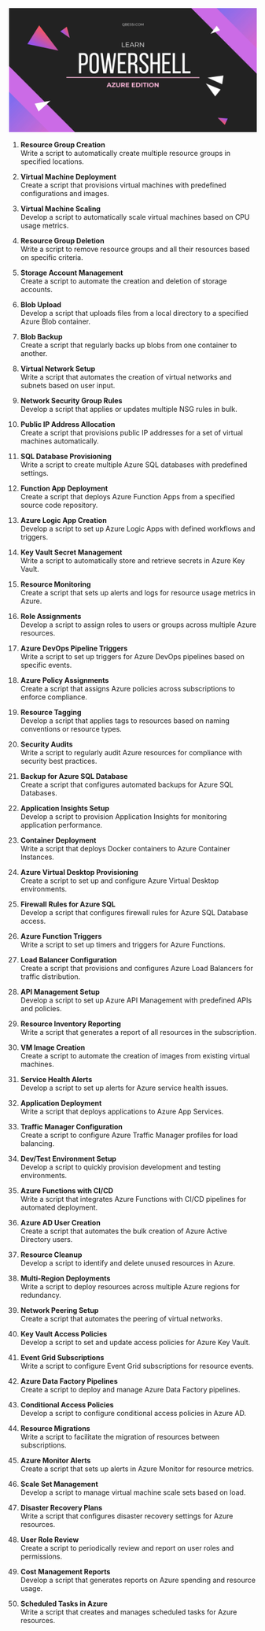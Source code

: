<img src="learn-powershell.jpg" alt="Learn Powershell"/>

1. **Resource Group Creation**  
   Write a script to automatically create multiple resource groups in specified locations.

2. **Virtual Machine Deployment**  
   Create a script that provisions virtual machines with predefined configurations and images.

3. **Virtual Machine Scaling**  
   Develop a script to automatically scale virtual machines based on CPU usage metrics.

4. **Resource Group Deletion**  
   Write a script to remove resource groups and all their resources based on specific criteria.

5. **Storage Account Management**  
   Create a script to automate the creation and deletion of storage accounts.

6. **Blob Upload**  
   Develop a script that uploads files from a local directory to a specified Azure Blob container.

7. **Blob Backup**  
   Create a script that regularly backs up blobs from one container to another.

8. **Virtual Network Setup**  
   Write a script that automates the creation of virtual networks and subnets based on user input.

9. **Network Security Group Rules**  
   Develop a script that applies or updates multiple NSG rules in bulk.

10. **Public IP Address Allocation**  
    Create a script that provisions public IP addresses for a set of virtual machines automatically.

11. **SQL Database Provisioning**  
    Write a script to create multiple Azure SQL databases with predefined settings.

12. **Function App Deployment**  
    Create a script that deploys Azure Function Apps from a specified source code repository.

13. **Azure Logic App Creation**  
    Develop a script to set up Azure Logic Apps with defined workflows and triggers.

14. **Key Vault Secret Management**  
    Write a script to automatically store and retrieve secrets in Azure Key Vault.

15. **Resource Monitoring**  
    Create a script that sets up alerts and logs for resource usage metrics in Azure.

16. **Role Assignments**  
    Develop a script to assign roles to users or groups across multiple Azure resources.

17. **Azure DevOps Pipeline Triggers**  
    Write a script to set up triggers for Azure DevOps pipelines based on specific events.

18. **Azure Policy Assignments**  
    Create a script that assigns Azure policies across subscriptions to enforce compliance.

19. **Resource Tagging**  
    Develop a script that applies tags to resources based on naming conventions or resource types.

20. **Security Audits**  
    Write a script to regularly audit Azure resources for compliance with security best practices.

21. **Backup for Azure SQL Database**  
    Create a script that configures automated backups for Azure SQL Databases.

22. **Application Insights Setup**  
    Develop a script to provision Application Insights for monitoring application performance.

23. **Container Deployment**  
    Write a script that deploys Docker containers to Azure Container Instances.

24. **Azure Virtual Desktop Provisioning**  
    Create a script to set up and configure Azure Virtual Desktop environments.

25. **Firewall Rules for Azure SQL**  
    Develop a script that configures firewall rules for Azure SQL Database access.

26. **Azure Function Triggers**  
    Write a script to set up timers and triggers for Azure Functions.

27. **Load Balancer Configuration**  
    Create a script that provisions and configures Azure Load Balancers for traffic distribution.

28. **API Management Setup**  
    Develop a script to set up Azure API Management with predefined APIs and policies.

29. **Resource Inventory Reporting**  
    Write a script that generates a report of all resources in the subscription.

30. **VM Image Creation**  
    Create a script to automate the creation of images from existing virtual machines.

31. **Service Health Alerts**  
    Develop a script to set up alerts for Azure service health issues.

32. **Application Deployment**  
    Write a script that deploys applications to Azure App Services.

33. **Traffic Manager Configuration**  
    Create a script to configure Azure Traffic Manager profiles for load balancing.

34. **Dev/Test Environment Setup**  
    Develop a script to quickly provision development and testing environments.

35. **Azure Functions with CI/CD**  
    Write a script that integrates Azure Functions with CI/CD pipelines for automated deployment.

36. **Azure AD User Creation**  
    Create a script that automates the bulk creation of Azure Active Directory users.

37. **Resource Cleanup**  
    Develop a script to identify and delete unused resources in Azure.

38. **Multi-Region Deployments**  
    Write a script to deploy resources across multiple Azure regions for redundancy.

39. **Network Peering Setup**  
    Create a script that automates the peering of virtual networks.

40. **Key Vault Access Policies**  
    Develop a script to set and update access policies for Azure Key Vault.

41. **Event Grid Subscriptions**  
    Write a script to configure Event Grid subscriptions for resource events.

42. **Azure Data Factory Pipelines**  
    Create a script to deploy and manage Azure Data Factory pipelines.

43. **Conditional Access Policies**  
    Develop a script to configure conditional access policies in Azure AD.

44. **Resource Migrations**  
    Write a script to facilitate the migration of resources between subscriptions.

45. **Azure Monitor Alerts**  
    Create a script that sets up alerts in Azure Monitor for resource metrics.

46. **Scale Set Management**  
    Develop a script to manage virtual machine scale sets based on load.

47. **Disaster Recovery Plans**  
    Write a script that configures disaster recovery settings for Azure resources.

48. **User Role Review**  
    Create a script to periodically review and report on user roles and permissions.

49. **Cost Management Reports**  
    Develop a script that generates reports on Azure spending and resource usage.

50. **Scheduled Tasks in Azure**  
    Write a script that creates and manages scheduled tasks for Azure resources.
